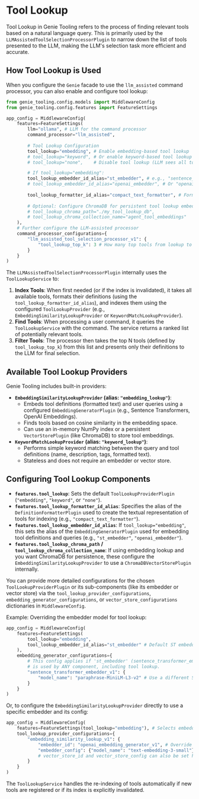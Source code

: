 # Tool Lookup

Tool Lookup in Genie Tooling refers to the process of finding relevant tools based on a natural language query. This is primarily used by the `LLMAssistedToolSelectionProcessorPlugin` to narrow down the list of tools presented to the LLM, making the LLM's selection task more efficient and accurate.

## How Tool Lookup is Used

When you configure the `Genie` facade to use the `llm_assisted` command processor, you can also enable and configure tool lookup:

```python
from genie_tooling.config.models import MiddlewareConfig
from genie_tooling.config.features import FeatureSettings

app_config = MiddlewareConfig(
    features=FeatureSettings(
        llm="ollama", # LLM for the command processor
        command_processor="llm_assisted",
        
        # Tool Lookup Configuration
        tool_lookup="embedding", # Enable embedding-based tool lookup
        # tool_lookup="keyword", # Or enable keyword-based tool lookup
        # tool_lookup="none",    # Disable tool lookup (LLM sees all tools)

        # If tool_lookup="embedding":
        tool_lookup_embedder_id_alias="st_embedder", # e.g., "sentence_transformer_embedder_v1"
        # tool_lookup_embedder_id_alias="openai_embedder", # Or "openai_embedding_generator_v1"
        
        tool_lookup_formatter_id_alias="compact_text_formatter", # Formatter for tool text before embedding
        
        # Optional: Configure ChromaDB for persistent tool lookup embeddings
        # tool_lookup_chroma_path="./my_tool_lookup_db",
        # tool_lookup_chroma_collection_name="agent_tool_embeddings"
    ),
    # Further configure the LLM-assisted processor
    command_processor_configurations={
        "llm_assisted_tool_selection_processor_v1": {
            "tool_lookup_top_k": 3 # How many top tools from lookup to show the LLM
        }
    }
)
```

The `LLMAssistedToolSelectionProcessorPlugin` internally uses the `ToolLookupService` to:
1.  **Index Tools**: When first needed (or if the index is invalidated), it takes all available tools, formats their definitions (using the `tool_lookup_formatter_id_alias`), and indexes them using the configured `ToolLookupProvider` (e.g., `EmbeddingSimilarityLookupProvider` or `KeywordMatchLookupProvider`).
2.  **Find Tools**: When processing a user command, it queries the `ToolLookupService` with the command. The service returns a ranked list of potentially relevant tools.
3.  **Filter Tools**: The processor then takes the top N tools (defined by `tool_lookup_top_k`) from this list and presents only their definitions to the LLM for final selection.

## Available Tool Lookup Providers

Genie Tooling includes built-in providers:

*   **`EmbeddingSimilarityLookupProvider` (alias: `"embedding_lookup"`)**:
    *   Embeds tool definitions (formatted text) and user queries using a configured `EmbeddingGeneratorPlugin` (e.g., Sentence Transformers, OpenAI Embeddings).
    *   Finds tools based on cosine similarity in the embedding space.
    *   Can use an in-memory NumPy index or a persistent `VectorStorePlugin` (like ChromaDB) to store tool embeddings.
*   **`KeywordMatchLookupProvider` (alias: `"keyword_lookup"`)**:
    *   Performs simple keyword matching between the query and tool definitions (name, description, tags, formatted text).
    *   Stateless and does not require an embedder or vector store.

## Configuring Tool Lookup Components

*   **`features.tool_lookup`**: Sets the default `ToolLookupProviderPlugin` (`"embedding"`, `"keyword"`, or `"none"`).
*   **`features.tool_lookup_formatter_id_alias`**: Specifies the alias of the `DefinitionFormatterPlugin` used to create the textual representation of tools for indexing (e.g., `"compact_text_formatter"`).
*   **`features.tool_lookup_embedder_id_alias`**: If `tool_lookup="embedding"`, this sets the alias of the `EmbeddingGeneratorPlugin` used for embedding tool definitions and queries (e.g., `"st_embedder"`, `"openai_embedder"`).
*   **`features.tool_lookup_chroma_path` / `tool_lookup_chroma_collection_name`**: If using embedding lookup and you want ChromaDB for persistence, these configure the `EmbeddingSimilarityLookupProvider` to use a `ChromaDBVectorStorePlugin` internally.

You can provide more detailed configurations for the chosen `ToolLookupProviderPlugin` or its sub-components (like its embedder or vector store) via the `tool_lookup_provider_configurations`, `embedding_generator_configurations`, or `vector_store_configurations` dictionaries in `MiddlewareConfig`.

Example: Overriding the embedder model for tool lookup:
```python
app_config = MiddlewareConfig(
    features=FeatureSettings(
        tool_lookup="embedding",
        tool_lookup_embedder_id_alias="st_embedder" # Default ST embedder
    ),
    embedding_generator_configurations={
        # This config applies if 'st_embedder' (sentence_transformer_embedder_v1)
        # is used by ANY component, including tool lookup.
        "sentence_transformer_embedder_v1": {
            "model_name": "paraphrase-MiniLM-L3-v2" # Use a different ST model
        }
    }
)
```

Or, to configure the `EmbeddingSimilarityLookupProvider` directly to use a specific embedder and its config:
```python
app_config = MiddlewareConfig(
    features=FeatureSettings(tool_lookup="embedding"), # Selects embedding_similarity_lookup_v1
    tool_lookup_provider_configurations={
        "embedding_similarity_lookup_v1": {
            "embedder_id": "openai_embedding_generator_v1", # Override to use OpenAI
            "embedder_config": {"model_name": "text-embedding-3-small"},
            # vector_store_id and vector_store_config can also be set here
        }
    }
)
```

The `ToolLookupService` handles the re-indexing of tools automatically if new tools are registered or if its index is explicitly invalidated.
